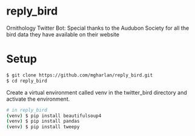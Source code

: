 # reply_bird
Ornithology Twitter Bot:
Special thanks to the Audubon Society for all the bird data they have available on their website

# Setup 
```bash
$ git clone https://github.com/mgharlan/reply_bird.git
$ cd reply_bird
```

Create a virtual environment called venv in the twitter_bird directory and activate the environment.

```bash
# in reply_bird
(venv) $ pip install beautifulsoup4
(venv) $ pip install pandas
(venv) $ pip install tweepy
```
